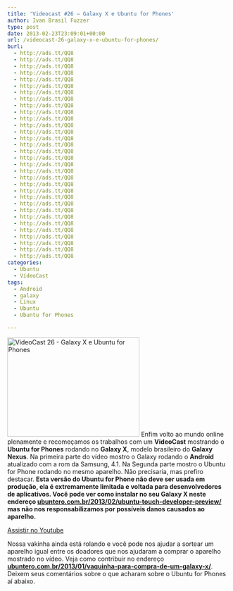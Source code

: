 ```yaml
---
title: 'Videocast #26 – Galaxy X e Ubuntu for Phones'
author: Ivan Brasil Fuzzer
type: post
date: 2013-02-23T23:09:01+00:00
url: /videocast-26-galaxy-x-e-ubuntu-for-phones/
burl:
  - http://ads.tt/QQ8
  - http://ads.tt/QQ8
  - http://ads.tt/QQ8
  - http://ads.tt/QQ8
  - http://ads.tt/QQ8
  - http://ads.tt/QQ8
  - http://ads.tt/QQ8
  - http://ads.tt/QQ8
  - http://ads.tt/QQ8
  - http://ads.tt/QQ8
  - http://ads.tt/QQ8
  - http://ads.tt/QQ8
  - http://ads.tt/QQ8
  - http://ads.tt/QQ8
  - http://ads.tt/QQ8
  - http://ads.tt/QQ8
  - http://ads.tt/QQ8
  - http://ads.tt/QQ8
  - http://ads.tt/QQ8
  - http://ads.tt/QQ8
  - http://ads.tt/QQ8
  - http://ads.tt/QQ8
  - http://ads.tt/QQ8
  - http://ads.tt/QQ8
  - http://ads.tt/QQ8
  - http://ads.tt/QQ8
  - http://ads.tt/QQ8
  - http://ads.tt/QQ8
  - http://ads.tt/QQ8
  - http://ads.tt/QQ8
  - http://ads.tt/QQ8
  - http://ads.tt/QQ8
categories:
  - Ubuntu
  - VídeoCast
tags:
  - Android
  - galaxy
  - Linux
  - Ubuntu
  - Ubuntu for Phones

---
```

<a href="http://www.ubuntero.com.br/wp-content/uploads/2013/02/100_0067.jpg" rel="lightbox"><img class="size-medium wp-image-4520 aligncenter" title="VideoCast 26 - Galaxy X e Ubuntu for Phones" alt="VideoCast 26 - Galaxy X e Ubuntu for Phones" src="http://www.ubuntero.com.br/wp-content/uploads/2013/02/100_0067-300x225.jpg" width="300" height="225" /></a> Enfim volto ao mundo online plenamente e recomeçamos os trabalhos com um **VideoCast** mostrando o **Ubuntu for Phones** rodando no **Galaxy X**, modelo brasileiro do **Galaxy Nexus**. Na primeira parte do vídeo mostro o Galaxy rodando o **Android** atualizado com a rom da Samsung, 4.1. Na Segunda parte mostro o Ubuntu for Phone rodando no mesmo aparelho. Não precisaria, mas prefiro destacar. **Esta versão do Ubuntu for Phone não deve ser usada em produção, ela é extremamente limitada e voltada para desenvolvedores de aplicativos. Você pode ver como instalar no seu Galaxy X neste endereço [ubuntero.com.br/2013/02/ubuntu-touch-developer-preview/][1] mas não nos responsabilizamos por possíveis danos causados ao aparelho.**

<div class="video">
</div>

<p class="button">
  <a title="Assistir no Youtube" href="http://www.youtube.com/watch?v=1q5G9a4hvNs" target="_blank" rel="nofollow">Assistir no Youtube</a>
</p>

Nossa vakinha ainda está rolando e você pode nos ajudar a sortear um aparelho igual entre os doadores que nos ajudaram a comprar o aparelho mostrado no vídeo. Veja como contribuir no endereço **<a href="http://www.ubuntero.com.br/2013/01/vaquinha-para-compra-de-um-galaxy-x/" target="_blank" rel="nofollow">ubuntero.com.br/2013/01/vaquinha-para-compra-de-um-galaxy-x/</a>**. Deixem seus comentários sobre o que acharam sobre o Ubuntu for Phones aí abaixo.

 [1]: http://www.ubuntero.com.br/2013/02/ubuntu-touch-developer-preview/ "Ubuntu Touch Developer Preview"